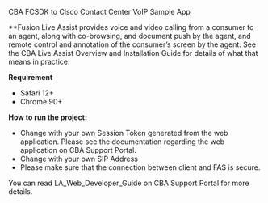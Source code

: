 CBA FCSDK to Cisco Contact Center VoIP Sample App

**Fusion Live Assist provides voice and video calling from a consumer to an agent, along with co-browsing, and document push by the agent, and remote control and annotation of the consumer’s screen by the agent. See the CBA Live Assist Overview and Installation Guide for details of what that means in practice.

**Requirement**

- Safari 12+
- Chrome 90+

**How to run the project:**

- Change <Session Token> with your own Session Token generated from the web application. Please see the documentation regarding the web application on CBA Support Portal.
- Change <SIP Address> with your own SIP Address
- Please make sure that the connection between client and FAS is secure.

You can read LA_Web_Developer_Guide on CBA Support Portal for more details.

